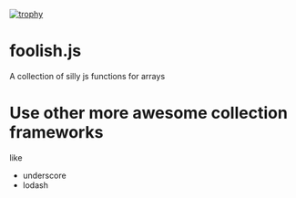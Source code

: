 [![trophy](https://github-profile-trophy.vercel.app/?username=jimmyMaci)](https://github.com/ryo-ma/github-profile-trophy)

# foolish.js
A collection of silly js functions for arrays

# Use other more awesome collection frameworks

like

 + underscore
 + lodash
